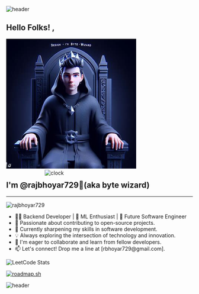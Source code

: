 
![header](https://capsule-render.vercel.app/api?type=wave&color=gradient&height=200&section=header&text=Welcome&fontSize=90)
## Hello Folks! ,
![alt text][id]
 <img align="right" src="https://i.pinimg.com/originals/06/60/ef/0660efe82fa3da42ed56eef013171835.gif" alt="clock" width="400">
## I'm @rajbhoyar729👋(aka byte wizard)

[id]:./oig.jpeg

<hr>
<p align="left"> <img src="https://komarev.com/ghpvc/?username=rajbhoyar729&label=Profile%20views&color=0e75b6&style=flat" alt="rajbhoyar729" />   </p>
<ul>
<li>👨‍💻 Backend Developer | 🤖 ML Enthusiast | 🚀 Future Software Engineer <br></li>
<li>🔭 Passionate about contributing to open-source projects.<br></li>
<li>🌱 Currently sharpening my skills in software development.<br></li>
<li>💡 Always exploring the intersection of technology and innovation.<br></li>
<li>💞️ I'm eager to collaborate and learn from fellow developers.<br></li>
<li>📫 Let's connect! Drop me a line at [rbhoyar729@gmail.com].<br></li>
</ul>


![LeetCode Stats](https://leetcard.jacoblin.cool/raj729?theme=dark&font=Rufina&ext=heatmap)

[![roadmap.sh](https://api.roadmap.sh/v1-badge/wide/64f3db3eb128dce3cba2331f?variant=dark)](https://roadmap.sh) 

![header](https://capsule-render.vercel.app/api?type=wave&color=gradient&height=200&section=footer&text=Thank%20You&fontSize=90) 


